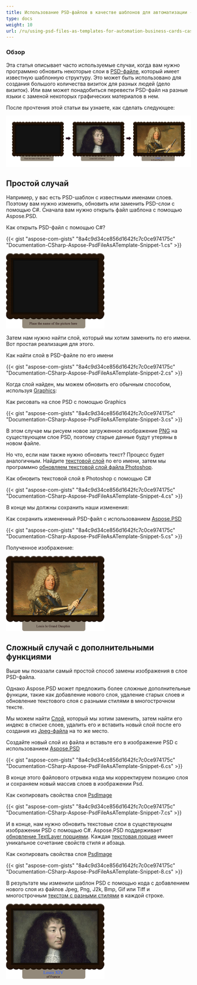```yaml
---
title: Использование PSD-файлов в качестве шаблонов для автоматизации - дело визиток
type: docs
weight: 10
url: /ru/using-psd-files-as-templates-for-automation-business-cards-case/
---
```


### **Обзор**
Эта статья описывает часто используемые случаи, когда вам нужно программно обновить некоторые слои в [PSD-файле](https://wiki.fileformat.com/image/psd/), который имеет известную шаблонную структуру. Это может быть использовано для создания большого количества визиток для разных людей (дело визиток). Или вам может понадобиться перевести PSD-файл на разные языки с заменой некоторых графических материалов в нем.

После прочтения этой статьи вы узнаете, как сделать следующее:

![todo:image_alt_text](using-psd-files-as-templates-for-automation-business-cards-case_1.png)
## **Простой случай**
Например, у вас есть PSD-шаблон с известными именами слоев. Поэтому вам нужно изменить, обновить или заменить PSD-слои с помощью C#. Сначала вам нужно открыть файл шаблона с помощью Aspose.PSD.

Как открыть PSD-файл с помощью C#?

{{< gist "aspose-com-gists" "8a4c9d34ce856d1642fc7c0ce974175c" "Documentation-CSharp-Aspose-PsdFileAsATemplate-Snippet-1.cs" >}}

![todo:image_alt_text](using-psd-files-as-templates-for-automation-business-cards-case_2.png)

Затем нам нужно найти слой, который мы хотим заменить по его имени. Вот простая реализация для этого.

Как найти слой в PSD-файле по его имени

{{< gist "aspose-com-gists" "8a4c9d34ce856d1642fc7c0ce974175c" "Documentation-CSharp-Aspose-PsdFileAsATemplate-Snippet-2.cs" >}}


Когда слой найден, мы можем обновить его обычным способом, используя [Graphics](https://reference.aspose.com/psd/net/aspose.psd/graphics):

Как рисовать на слое PSD с помощью Graphics

{{< gist "aspose-com-gists" "8a4c9d34ce856d1642fc7c0ce974175c" "Documentation-CSharp-Aspose-PsdFileAsATemplate-Snippet-3.cs" >}}

В этом случае мы рисуем новое загруженное изображение [PNG](https://wiki.fileformat.com/image/png/) на существующем слое PSD, поэтому старые данные будут утеряны в новом файле.

Но что, если нам также нужно обновить текст? Процесс будет аналогичным. Найдите [текстовой слой](https://reference.aspose.com/psd/net/aspose.psd.fileformats.psd.layers/textlayer) по его имени, затем мы программно [обновляем текстовой слой файла Photoshop](/psd/net/render-text-with-different-colors-in-text-layer/).


Как обновить текстовой слой в Photoshop с помощью C#

{{< gist "aspose-com-gists" "8a4c9d34ce856d1642fc7c0ce974175c" "Documentation-CSharp-Aspose-PsdFileAsATemplate-Snippet-4.cs" >}}



В конце мы должны сохранить наши изменения:

Как сохранить измененный PSD-файл с использованием [Aspose.PSD](https://products.aspose.com/psd/net)

{{< gist "aspose-com-gists" "8a4c9d34ce856d1642fc7c0ce974175c" "Documentation-CSharp-Aspose-PsdFileAsATemplate-Snippet-5.cs" >}}



Полученное изображение:

![todo:image_alt_text](using-psd-files-as-templates-for-automation-business-cards-case_3.png)


## **Сложный случай с дополнительными функциями**
Выше мы показали самый простой способ замены изображения в слое PSD-файла.

Однако Aspose.PSD может предложить более сложные дополнительные функции, такие как добавление нового слоя, удаление старых слоев и обновление текстового слоя с разными стилями в многострочном тексте.

Мы можем найти [Слой](https://reference.aspose.com/psd/net/aspose.psd.fileformats.psd.layers/layer), который мы хотим заменить, затем найти его индекс в списке слоев, удалить его и вставить новый слой после его создания из [Jpeg-файла](https://wiki.fileformat.com/image/jpeg/) на то же место.

Создайте новый слой из файла и вставьте его в изображение PSD с использованием [Aspose.PSD](https://products.aspose.com/psd/net)

{{< gist "aspose-com-gists" "8a4c9d34ce856d1642fc7c0ce974175c" "Documentation-CSharp-Aspose-PsdFileAsATemplate-Snippet-6.cs" >}}



В конце этого файлового отрывка кода мы корректируем позицию слоя и сохраняем новый массив слоев в изображении Psd.

Как скопировать свойства слоя [PsdImage](https://reference.aspose.com/imaging/net/aspose.imaging.fileformats.psd/psdimage)

{{< gist "aspose-com-gists" "8a4c9d34ce856d1642fc7c0ce974175c" "Documentation-CSharp-Aspose-PsdFileAsATemplate-Snippet-7.cs" >}}



И в конце, нам нужно обновить текстовые слои в существующем изображении PSD с помощью C#. Aspose.PSD поддерживает [обновление TextLayer порциями](/psd/net/working-with-text-layers/). Каждая [текстовая порция](https://reference.aspose.com/psd/net/aspose.psd.fileformats.psd.layers.text/itextportion) имеет уникальное сочетание свойств стиля и абзаца.

Как скопировать свойства слоя [PsdImage](https://reference.aspose.com/imaging/net/aspose.imaging.fileformats.psd/psdimage)

{{< gist "aspose-com-gists" "8a4c9d34ce856d1642fc7c0ce974175c" "Documentation-CSharp-Aspose-PsdFileAsATemplate-Snippet-8.cs" >}}



В результате мы изменили шаблон PSD с помощью кода с добавлением нового слоя из файлов Jpeg, Png, J2k, Bmp, Gif или Tiff и многострочным [текстом с разными стилями](https://gist.github.com/aspose-com-gists/8a4c9d34ce856d1642fc7c0ce974175c#file-examples-csharp-aspose-modifyingandconvertingimages-psd-renderingofdifferentstylesinonetextlayer-renderingofdifferentstylesinonetextlayer-cs) в каждой строке.

![todo:image_alt_text](using-psd-files-as-templates-for-automation-business-cards-case_4.png)
